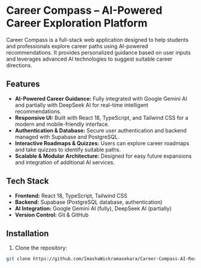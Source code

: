 ﻿# Career Compass – AI-Powered Career Exploration Platform

Career Compass is a full-stack web application designed to help students and professionals explore career paths using AI-powered recommendations. It provides personalized guidance based on user inputs and leverages advanced AI technologies to suggest suitable career directions.

## Features

- **AI-Powered Career Guidance:** Fully integrated with Google Gemini AI and partially with DeepSeek AI for real-time intelligent recommendations.  
- **Responsive UI:** Built with React 18, TypeScript, and Tailwind CSS for a modern and mobile-friendly interface.  
- **Authentication & Database:** Secure user authentication and backend managed with Supabase and PostgreSQL.  
- **Interactive Roadmaps & Quizzes:** Users can explore career roadmaps and take quizzes to identify suitable paths.  
- **Scalable & Modular Architecture:** Designed for easy future expansions and integration of additional AI services.

## Tech Stack

- **Frontend:** React 18, TypeScript, Tailwind CSS  
- **Backend:** Supabase (PostgreSQL database, authentication)  
- **AI Integration:** Google Gemini AI (fully), DeepSeek AI (partially)  
- **Version Control:** Git & GitHub

## Installation

1. Clone the repository:

```bash
git clone https://github.com/ImashaWickramasekara/Career-Compass-AI-Roadmap.git


